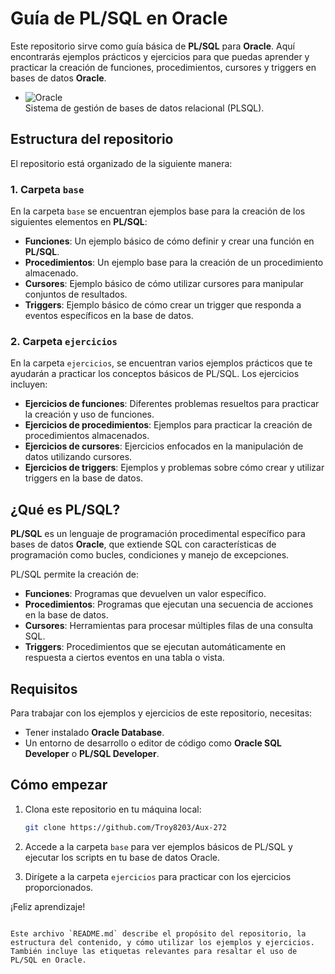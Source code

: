 # Guía de PL/SQL en Oracle

Este repositorio sirve como guía básica de **PL/SQL** para **Oracle**. Aquí encontrarás ejemplos prácticos y ejercicios para que puedas aprender y practicar la creación de funciones, procedimientos, cursores y triggers en bases de datos **Oracle**.

- ![Oracle](https://img.shields.io/badge/Oracle-F80000?style=for-the-badge&logo=oracle&logoColor=white)  
  Sistema de gestión de bases de datos relacional (PLSQL).

## Estructura del repositorio

El repositorio está organizado de la siguiente manera:

### 1. Carpeta `base`
En la carpeta `base` se encuentran ejemplos base para la creación de los siguientes elementos en **PL/SQL**:

- **Funciones**: Un ejemplo básico de cómo definir y crear una función en **PL/SQL**.
- **Procedimientos**: Un ejemplo base para la creación de un procedimiento almacenado.
- **Cursores**: Ejemplo básico de cómo utilizar cursores para manipular conjuntos de resultados.
- **Triggers**: Ejemplo básico de cómo crear un trigger que responda a eventos específicos en la base de datos.

### 2. Carpeta `ejercicios`
En la carpeta `ejercicios`, se encuentran varios ejemplos prácticos que te ayudarán a practicar los conceptos básicos de PL/SQL. Los ejercicios incluyen:

- **Ejercicios de funciones**: Diferentes problemas resueltos para practicar la creación y uso de funciones.
- **Ejercicios de procedimientos**: Ejemplos para practicar la creación de procedimientos almacenados.
- **Ejercicios de cursores**: Ejercicios enfocados en la manipulación de datos utilizando cursores.
- **Ejercicios de triggers**: Ejemplos y problemas sobre cómo crear y utilizar triggers en la base de datos.

## ¿Qué es PL/SQL?

**PL/SQL** es un lenguaje de programación procedimental específico para bases de datos **Oracle**, que extiende SQL con características de programación como bucles, condiciones y manejo de excepciones.

PL/SQL permite la creación de:

- **Funciones**: Programas que devuelven un valor específico.
- **Procedimientos**: Programas que ejecutan una secuencia de acciones en la base de datos.
- **Cursores**: Herramientas para procesar múltiples filas de una consulta SQL.
- **Triggers**: Procedimientos que se ejecutan automáticamente en respuesta a ciertos eventos en una tabla o vista.

## Requisitos

Para trabajar con los ejemplos y ejercicios de este repositorio, necesitas:

- Tener instalado **Oracle Database**.
- Un entorno de desarrollo o editor de código como **Oracle SQL Developer** o **PL/SQL Developer**.

## Cómo empezar

1. Clona este repositorio en tu máquina local:
   ```bash
   git clone https://github.com/Troy8203/Aux-272
   ```

2. Accede a la carpeta `base` para ver ejemplos básicos de PL/SQL y ejecutar los scripts en tu base de datos Oracle.

3. Dirígete a la carpeta `ejercicios` para practicar con los ejercicios proporcionados.

¡Feliz aprendizaje!

```

Este archivo `README.md` describe el propósito del repositorio, la estructura del contenido, y cómo utilizar los ejemplos y ejercicios. También incluye las etiquetas relevantes para resaltar el uso de PL/SQL en Oracle.